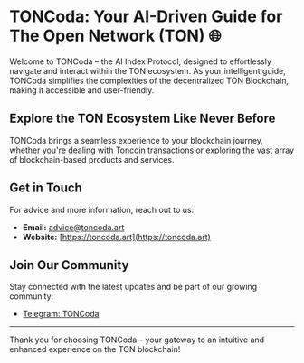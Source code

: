 # TONCoda: Your AI-Driven Guide for The Open Network (TON) 🌐

Welcome to TONCoda – the AI Index Protocol, designed to effortlessly navigate and interact within the TON ecosystem. As your intelligent guide, TONCoda simplifies the complexities of the decentralized TON Blockchain, making it accessible and user-friendly.

## Explore the TON Ecosystem Like Never Before
TONCoda brings a seamless experience to your blockchain journey, whether you're dealing with Toncoin transactions or exploring the vast array of blockchain-based products and services.

## Get in Touch
For advice and more information, reach out to us:

- **Email:** [advice@toncoda.art](mailto:advice@toncoda.art)
- **Website:** [https://toncoda.art](https://toncoda.art)

## Join Our Community
Stay connected with the latest updates and be part of our growing community:

- [Telegram: TONCoda](https://t.me/TONCoda)

---

Thank you for choosing TONCoda – your gateway to an intuitive and enhanced experience on the TON blockchain!
